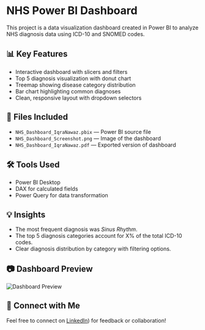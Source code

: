 # NHS Power BI Dashboard

This project is a data visualization dashboard created in Power BI to analyze NHS diagnosis data using ICD-10 and SNOMED codes.

## 📊 Key Features

- Interactive dashboard with slicers and filters
- Top 5 diagnosis visualization with donut chart
- Treemap showing disease category distribution
- Bar chart highlighting common diagnoses
- Clean, responsive layout with dropdown selectors

## 📁 Files Included

- `NHS_Dashboard_IqraNawaz.pbix` — Power BI source file
- `NHS_Dashboard_Screenshot.png` — Image of the dashboard
- `NHS_Dashboard_IqraNawaz.pdf` — Exported version of dashboard

## 🛠️ Tools Used

- Power BI Desktop
- DAX for calculated fields
- Power Query for data transformation

## 💡 Insights

- The most frequent diagnosis was *Sinus Rhythm*.
- The top 5 diagnosis categories account for X% of the total ICD-10 codes.
- Clear diagnosis distribution by category with filtering options.

## 📷 Dashboard Preview

![Dashboard Preview](NHS_Dashboard_Screenshot.png)

## 🔗 Connect with Me

Feel free to connect on [LinkedIn](https://www.linkedin.com/in/iqranz/)) for feedback or collaboration!
